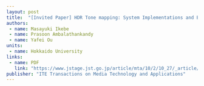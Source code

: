 ```yaml
---
layout: post
title:  "[Invited Paper] HDR Tone mapping: System Implementations and Benchmarking"
authors:
 - name: Masayuki Ikebe
 - name: Prasoon Ambalathankandy
 - name: Yafei Ou
units:
 - name: Hokkaido University
links:
 - name: PDF
   link: "https://www.jstage.jst.go.jp/article/mta/10/2/10_27/_article/-char/ja/"
publisher: "ITE Transactions on Media Technology and Applications"
---
```


